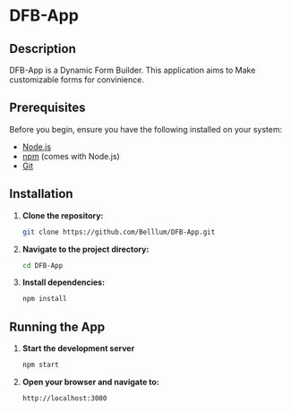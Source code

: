 # DFB-App

## Description

DFB-App is a Dynamic Form Builder. This application aims to Make customizable forms for convinience.

## Prerequisites

Before you begin, ensure you have the following installed on your system:

- [Node.js](https://nodejs.org/en/download/)
- [npm](https://www.npmjs.com/get-npm) (comes with Node.js)
- [Git](https://git-scm.com/downloads)

## Installation

1. **Clone the repository:**
   ```bash
   git clone https://github.com/Belllum/DFB-App.git
   ```
2. **Navigate to the project directory:**
   ```bash
   cd DFB-App
   ```
3. **Install dependencies:**
   ```bash
   npm install
   ```

## Running the App

1. **Start the development server**
   ```bash
   npm start
   ```
2. **Open your browser and navigate to:**
   ```bash
   http://localhost:3000
   ```
